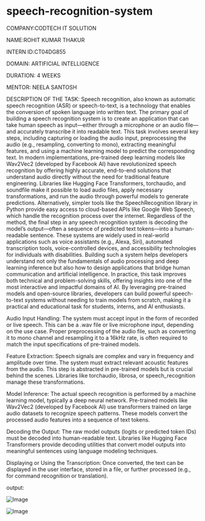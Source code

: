 # speech-recognition-system

COMPANY:CODTECH IT SOLUTION

NAME:ROHIT KUMAR THAKUR

INTERN ID:CT04DG855

DOMAIN: ARTIFICIAL INTELLIGENCE

DURATION: 4 WEEKS

MENTOR: NEELA SANTOSH

DESCRIPTION OF THE TASK: Speech recognition, also known as automatic speech recognition (ASR) or speech-to-text, is a technology that enables the conversion of spoken language into written text. The primary goal of building a speech recognition system is to create an application that can take human speech as input—either through a microphone or an audio file—and accurately transcribe it into readable text. This task involves several key steps, including capturing or loading the audio input, preprocessing the audio (e.g., resampling, converting to mono), extracting meaningful features, and using a machine learning model to predict the corresponding text. In modern implementations, pre-trained deep learning models like Wav2Vec2 (developed by Facebook AI) have revolutionized speech recognition by offering highly accurate, end-to-end solutions that understand audio directly without the need for traditional feature engineering. Libraries like Hugging Face Transformers, torchaudio, and soundfile make it possible to load audio files, apply necessary transformations, and run the audio through powerful models to generate predictions. Alternatively, simpler tools like the SpeechRecognition library in Python provide easy access to cloud-based APIs like Google Web Speech, which handle the recognition process over the internet. Regardless of the method, the final step in any speech recognition system is decoding the model’s output—often a sequence of predicted text tokens—into a human-readable sentence. These systems are widely used in real-world applications such as voice assistants (e.g., Alexa, Siri), automated transcription tools, voice-controlled devices, and accessibility technologies for individuals with disabilities. Building such a system helps developers understand not only the fundamentals of audio processing and deep learning inference but also how to design applications that bridge human communication and artificial intelligence. In practice, this task improves both technical and problem-solving skills, offering insights into one of the most interactive and impactful domains of AI. By leveraging pre-trained models and open-source libraries, developers can build powerful speech-to-text systems without needing to train models from scratch, making it a practical and educational task for students, interns, and AI enthusiasts.

Audio Input Handling: The system must accept input in the form of recorded or live speech. This can be a .wav file or live microphone input, depending on the use case. Proper preprocessing of the audio file, such as converting it to mono channel and resampling it to a 16kHz rate, is often required to match the input specifications of pre-trained models.

 Feature Extraction:
Speech signals are complex and vary in frequency and amplitude over time. The system must extract relevant acoustic features from the audio. This step is abstracted in pre-trained models but is crucial behind the scenes. Libraries like torchaudio, librosa, or speech_recognition manage these transformations.

 Model Inference:
The actual speech recognition is performed by a machine learning model, typically a deep neural network. Pre-trained models like Wav2Vec2 (developed by Facebook AI) use transformers trained on large audio datasets to recognize speech patterns. These models convert the processed audio features into a sequence of text tokens.

 Decoding the Output:
The raw model outputs (logits or predicted token IDs) must be decoded into human-readable text. Libraries like Hugging Face Transformers provide decoding utilities that convert model outputs into meaningful sentences using language modeling techniques.

 Displaying or Using the Transcription:
Once converted, the text can be displayed in the user interface, stored in a file, or further processed (e.g., for command recognition or translation).

output:

![Image](https://github.com/user-attachments/assets/48777dcd-8909-4abe-a9c6-57cebed4a42c)

![Image](https://github.com/user-attachments/assets/5b604b52-6c64-4b7c-9e6a-250b6fecce97)


